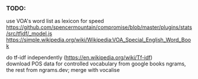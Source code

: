 ### TODO:  
use VOA's word list as lexicon for speed  
https://github.com/spencermountain/compromise/blob/master/plugins/stats/src/tfidf/_model.js  
https://simple.wikipedia.org/wiki/Wikipedia:VOA_Special_English_Word_Book  

do tf-idf independently (https://en.wikipedia.org/wiki/Tf-idf)  
download POS data for controlled vocabulary from google books ngrams, the rest from ngrams.dev; merge with vocalise  
